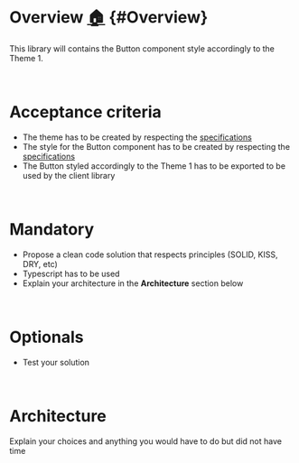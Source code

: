 # Overview [:house:](../../README.md#Challenge) {#Overview}

This library will contains the Button component style accordingly to the Theme 1.

<br />

# Acceptance criteria

- The theme has to be created by respecting the [specifications](../../README.md#Themes)
- The style for the Button component has to be created by respecting the [specifications](../../README.md#Styles)
- The Button styled accordingly to the Theme 1 has to be exported to be used by the client library

<br />

# Mandatory

- Propose a clean code solution that respects principles (SOLID, KISS, DRY, etc)
- Typescript has to be used
- Explain your architecture in the **Architecture** section below

<br />

# Optionals

- Test your solution

<br />

# Architecture

Explain your choices and anything you would have to do but did not have time
